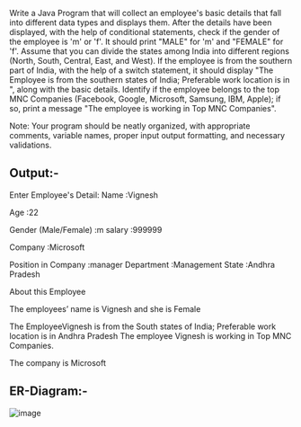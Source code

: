 Write a Java Program that will collect an employee's basic details that fall into different data types and displays them.
After the details have been displayed, with the help of conditional statements, check if the gender of the employee is 'm' or 'f'. It should print "MALE" for 'm' and "FEMALE" for 'f'.
Assume that you can divide the states among India into different regions (North, South, Central, East, and West). If the employee is from the southern part of India, with the help of a switch statement, it should display "The Employee is from the southern states of India; Preferable work location is in <state>", along with the basic details.
Identify if the employee belongs to the top MNC Companies (Facebook, Google, Microsoft, Samsung, IBM, Apple); if so, print a message "The employee is working in Top MNC Companies".

Note: Your program should be neatly organized, with appropriate comments, variable names, proper input output formatting, and necessary validations.
  
## Output:-
  
Enter Employee's Detail:
Name :Vignesh

Age :22

Gender (Male/Female) :m
salary :999999

Company :Microsoft

Position in Company :manager
Department :Management
State :Andhra Pradesh

About this Employee

The employees’ name is Vignesh and she is Female

The EmployeeVignesh is from the South states of India; Preferable work location is in Andhra Pradesh
The employee Vignesh is working in Top MNC Companies.

The company is Microsoft
  
## ER-Diagram:-
  ![image](https://github.com/vigneshchowdary/22122059-MDS273L-JAVA/assets/80962473/c26b7252-2087-464b-8f7e-571d737cbfdb)


  
